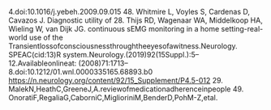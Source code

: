 4.doi:10.1016/j.yebeh.2009.09.015 48. Whitmire L, Voyles S, Cardenas D, Cavazos J. Diagnostic utility of
28. Thijs RD, Wagenaar WA, Middelkoop HA, Wieling W, van Dijk JG. continuous sEMG monitoring in a home setting-real-world use of the
Transientlossofconsciousnessthroughtheeyesofawitness.Neurology. SPEAC(cid:13)R system.Neurology.(2019)92(15Suppl.):5–12.Availableonlineat:
(2008)71:1713–8.doi:10.1212/01.wnl.0000335165.68893.b0 https://n.neurology.org/content/92/15_Supplement/P4.5-012
29. MalekN,HeathC,GreeneJ,A.reviewofmedicationadherenceinpeople 49. OnoratiF,RegaliaG,CaborniC,MiglioriniM,BenderD,PohM-Z,etal.
